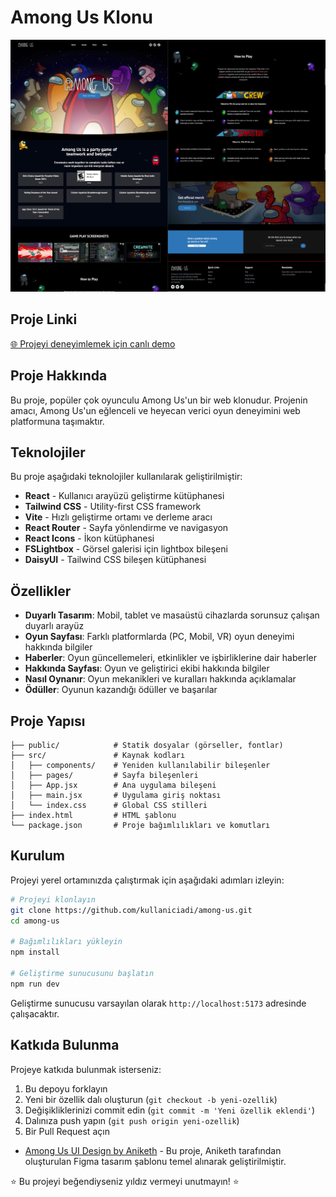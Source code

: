 # Among Us Klonu

![Among Us Ss](/public/images/screenshot.png)

## Proje Linki
[🌐 Projeyi deneyimlemek için canlı demo](https://among-us-react.netlify.app/)


## Proje Hakkında

Bu proje, popüler çok oyunculu Among Us'un bir web klonudur. Projenin amacı, Among Us'un eğlenceli ve heyecan verici oyun deneyimini web platformuna taşımaktır.

## Teknolojiler

Bu proje aşağıdaki teknolojiler kullanılarak geliştirilmiştir: 

- **React** - Kullanıcı arayüzü geliştirme kütüphanesi
- **Tailwind CSS** - Utility-first CSS framework
- **Vite** - Hızlı geliştirme ortamı ve derleme aracı
- **React Router** - Sayfa yönlendirme ve navigasyon
- **React Icons** - İkon kütüphanesi
- **FSLightbox** - Görsel galerisi için lightbox bileşeni
- **DaisyUI** - Tailwind CSS bileşen kütüphanesi

## Özellikler

- **Duyarlı Tasarım**: Mobil, tablet ve masaüstü cihazlarda sorunsuz çalışan duyarlı arayüz
- **Oyun Sayfası**: Farklı platformlarda (PC, Mobil, VR) oyun deneyimi hakkında bilgiler
- **Haberler**: Oyun güncellemeleri, etkinlikler ve işbirliklerine dair haberler
- **Hakkında Sayfası**: Oyun ve geliştirici ekibi hakkında bilgiler
- **Nasıl Oynanır**: Oyun mekanikleri ve kuralları hakkında açıklamalar
- **Ödüller**: Oyunun kazandığı ödüller ve başarılar

## Proje Yapısı

```
├── public/            # Statik dosyalar (görseller, fontlar)
├── src/               # Kaynak kodları
│   ├── components/    # Yeniden kullanılabilir bileşenler
│   ├── pages/         # Sayfa bileşenleri
│   ├── App.jsx        # Ana uygulama bileşeni
│   ├── main.jsx       # Uygulama giriş noktası
│   └── index.css      # Global CSS stilleri
├── index.html         # HTML şablonu
└── package.json       # Proje bağımlılıkları ve komutları
```

## Kurulum

Projeyi yerel ortamınızda çalıştırmak için aşağıdaki adımları izleyin:

```bash
# Projeyi klonlayın
git clone https://github.com/kullaniciadi/among-us.git
cd among-us

# Bağımlılıkları yükleyin
npm install

# Geliştirme sunucusunu başlatın
npm run dev
```

Geliştirme sunucusu varsayılan olarak `http://localhost:5173` adresinde çalışacaktır.

## Katkıda Bulunma

Projeye katkıda bulunmak isterseniz:

1. Bu depoyu forklayın
2. Yeni bir özellik dalı oluşturun (`git checkout -b yeni-ozellik`)
3. Değişikliklerinizi commit edin (`git commit -m 'Yeni özellik eklendi'`)
4. Dalınıza push yapın (`git push origin yeni-ozellik`)
5. Bir Pull Request açın

- [Among Us UI Design by Aniketh](https://www.figma.com/community/file/1185451992736171881) - Bu proje, Aniketh tarafından oluşturulan Figma tasarım şablonu temel alınarak geliştirilmiştir.
   

⭐️ Bu projeyi beğendiyseniz yıldız vermeyi unutmayın! ⭐️ 

